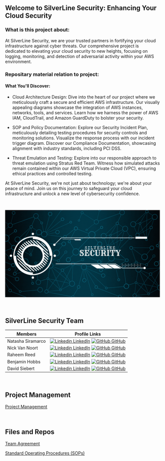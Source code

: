## Welcome to SilverLine Security: Enhancing Your Cloud Security


### What is this project about:
At SilverLine Security, we are your trusted partners in fortifying your cloud infrastructure against cyber threats. Our comprehensive project is dedicated to elevating your cloud security to new heights, focusing on logging, monitoring, and detection of adversarial activity within your AWS environment.

### Repositary material relation to project:
#### What You'll Discover:

- Cloud Architecture Design: Dive into the heart of our project where we meticulously craft a secure and efficient AWS infrastructure. Our visually appealing diagrams showcase the integration of AWS instances, networks, tools, and services. Learn how we harness the power of AWS IAM, CloudTrail, and Amazon GuardDuty to bolster your security.

- SOP and Policy Documentation: Explore our Security Incident Plan, meticulously detailing testing procedures for security controls and monitoring solutions. Visualize the response process with our incident trigger diagram. Discover our Compliance Documentation, showcasing alignment with industry standards, including PCI DSS.

- Threat Emulation and Testing: Explore into our responsible approach to threat emulation using Stratus Red Team. Witness how simulated attacks remain contained within our AWS Virtual Private Cloud (VPC), ensuring ethical practices and controlled testing.

At SilverLine Security, we're not just about technology; we're about your peace of mind. Join us on this journey to safeguard your cloud infrastructure and unlock a new level of cybersecurity confidence.


<br>

![SilverLine Security GIF](https://github.com/SilverLine-Security/.github/blob/main/SilverLine.gif)


<br>

## SilverLine Security Team 
| Members | Profile Links |
| --- | --- |
| Natasha Siramarco | [![Linkedin](https://i.stack.imgur.com/gVE0j.png) LinkedIn](https://www.linkedin.com/in/natasha-siramarco/) [![GitHub](https://i.stack.imgur.com/tskMh.png) GitHub](https://github.com/nsiramarco) |
| Nick Van Noort | [![Linkedin](https://i.stack.imgur.com/gVE0j.png) LinkedIn](https://www.linkedin.com/in/nicholas-van-noort/) [![GitHub](https://i.stack.imgur.com/tskMh.png) GitHub](https://github.com/nvannoort) |
| Raheem Reed  | [![Linkedin](https://i.stack.imgur.com/gVE0j.png) LinkedIn](https://www.linkedin.com/in/raheem-reed-8a7649183/) [![GitHub](https://i.stack.imgur.com/tskMh.png) GitHub](https://github.com/reedraheem) |
| Benjamin Hobbs | [![Linkedin](https://i.stack.imgur.com/gVE0j.png) LinkedIn](https://www.linkedin.com/in/benjaminshobbs/) [![GitHub](https://i.stack.imgur.com/tskMh.png) GitHub](https://github.com/benjamin-s-hobbs) |
| David Siebert | [![Linkedin](https://i.stack.imgur.com/gVE0j.png) LinkedIn](https://www.linkedin.com/in/davidpsiebert/) [![GitHub](https://i.stack.imgur.com/tskMh.png) GitHub](https://github.com/Siebert-David) |


<br>

## Project Management

[Project Management](https://trello.com/b/hPRu0zMp/silverline-security-main-board)

<br>

## Files and Repos

[Team Agreement](https://github.com/SilverLine-Security/Team-Agreement)

[Standard Operating Procedures (SOPs)](https://github.com/SilverLine-Security/Standard-Operating-Procedures)


<!--

**Here are some ideas to get you started:**

🙋‍♀️ A short introduction - what is your organization all about?
🌈 Contribution guidelines - how can the community get involved?
👩‍💻 Useful resources - where can the community find your docs? Is there anything else the community should know?
🍿 Fun facts - what does your team eat for breakfast?
🧙 Remember, you can do mighty things with the power of [Markdown](https://docs.github.com/github/writing-on-github/getting-started-with-writing-and-formatting-on-github/basic-writing-and-formatting-syntax)
-->
